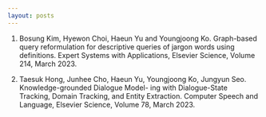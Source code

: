 ```yaml
---
layout: posts
---
```

1. Bosung Kim, Hyewon Choi, Haeun Yu and Youngjoong Ko. Graph-based query reformulation for descriptive
queries of jargon words using definitions. Expert Systems with Applications, Elsevier Science, Volume 214,
March 2023.
   
2. Taesuk Hong, Junhee Cho, Haeun Yu, Youngjoong Ko, Jungyun Seo. Knowledge-grounded Dialogue Model-
ing with Dialogue-State Tracking, Domain Tracking, and Entity Extraction. Computer Speech and Language,
Elsevier Science, Volume 78, March 2023.